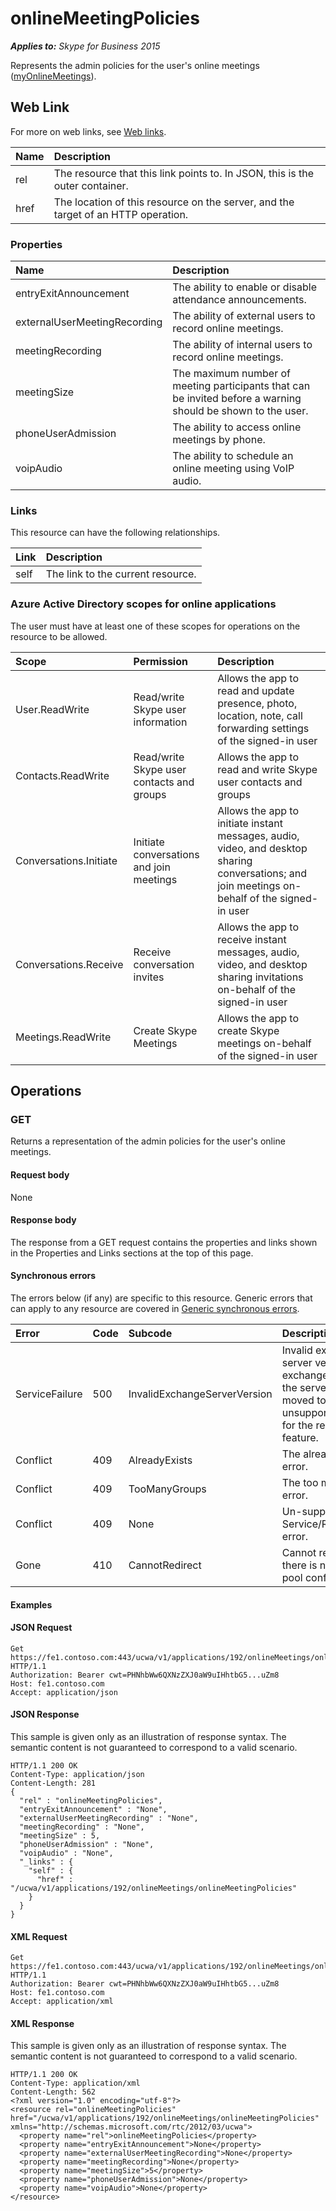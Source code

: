 # onlineMeetingPolicies

 _**Applies to:** Skype for Business 2015_


Represents the admin policies for the user's online meetings ([myOnlineMeetings](myOnlineMeetings_ref.md)).
            

## Web Link
<a name = "sectionSection0"> </a>

For more on web links, see [Web links](WebLinks.md).


|**Name**|**Description**|
|:-----|:-----|
|rel|The resource that this link points to. In JSON, this is the outer container.|
|href|The location of this resource on the server, and the target of an HTTP operation.|

### Properties



|**Name**|**Description**|
|:-----|:-----|
|entryExitAnnouncement|The ability to enable or disable attendance announcements.|
|externalUserMeetingRecording|The ability of external users to record online meetings.|
|meetingRecording|The ability of internal users to record online meetings.|
|meetingSize|The maximum number of meeting participants that can be invited before a warning should be shown to the user.|
|phoneUserAdmission|The ability to access online meetings by phone.|
|voipAudio|The ability to schedule an online meeting using VoIP audio.|

### Links



This resource can have the following relationships.

|**Link**|**Description**|
|:-----|:-----|
|self|The link to the current resource.|

### Azure Active Directory scopes for online applications



The user must have at least one of these scopes for operations on the resource to be allowed.

|**Scope**|**Permission**|**Description**|
|:-----|:-----|:-----|
|User.ReadWrite|Read/write Skype user information|Allows the app to read and update presence, photo, location, note, call forwarding settings of the signed-in user|
|Contacts.ReadWrite|Read/write Skype user contacts and groups|Allows the app to read and write Skype user contacts and groups|
|Conversations.Initiate|Initiate conversations and join meetings|Allows the app to initiate instant messages, audio, video, and desktop sharing conversations; and join meetings on-behalf of the signed-in user|
|Conversations.Receive|Receive conversation invites|Allows the app to receive instant messages, audio, video, and desktop sharing invitations on-behalf of the signed-in user|
|Meetings.ReadWrite|Create Skype Meetings|Allows the app to create Skype meetings on-behalf of the signed-in user|

## Operations



<a name="sectionSection2"></a>

### GET




Returns a representation of the admin policies for the user's online meetings.

#### Request body



None


#### Response body



The response from a GET request contains the properties and links shown in the Properties and Links sections at the top of this page.

#### Synchronous errors



The errors below (if any) are specific to this resource. Generic errors that can apply to any resource are covered in [Generic synchronous errors](GenericSynchronousErrors.md).

|**Error**|**Code**|**Subcode**|**Description**|
|:-----|:-----|:-----|:-----|
|ServiceFailure|500|InvalidExchangeServerVersion|Invalid exchange server version.The exchange mailbox of the server might have moved to an unsupported version for the required feature.|
|Conflict|409|AlreadyExists|The already exists error.|
|Conflict|409|TooManyGroups|The too many groups error.|
|Conflict|409|None|Un-supported Service/Resource/API error.|
|Gone|410|CannotRedirect|Cannot redirect since there is no back up pool configured.|

#### Examples




#### JSON Request




```
Get https://fe1.contoso.com:443/ucwa/v1/applications/192/onlineMeetings/onlineMeetingPolicies HTTP/1.1
Authorization: Bearer cwt=PHNhbWw6QXNzZXJ0aW9uIHhtbG5...uZm8
Host: fe1.contoso.com
Accept: application/json

```


#### JSON Response



This sample is given only as an illustration of response syntax. The semantic content is not guaranteed to correspond to a valid scenario.
```
HTTP/1.1 200 OK
Content-Type: application/json
Content-Length: 281
{
  "rel" : "onlineMeetingPolicies",
  "entryExitAnnouncement" : "None",
  "externalUserMeetingRecording" : "None",
  "meetingRecording" : "None",
  "meetingSize" : 5,
  "phoneUserAdmission" : "None",
  "voipAudio" : "None",
  "_links" : {
    "self" : {
      "href" : "/ucwa/v1/applications/192/onlineMeetings/onlineMeetingPolicies"
    }
  }
}
```


#### XML Request




```
Get https://fe1.contoso.com:443/ucwa/v1/applications/192/onlineMeetings/onlineMeetingPolicies HTTP/1.1
Authorization: Bearer cwt=PHNhbWw6QXNzZXJ0aW9uIHhtbG5...uZm8
Host: fe1.contoso.com
Accept: application/xml

```


#### XML Response



This sample is given only as an illustration of response syntax. The semantic content is not guaranteed to correspond to a valid scenario.
```
HTTP/1.1 200 OK
Content-Type: application/xml
Content-Length: 562
<?xml version="1.0" encoding="utf-8"?>
<resource rel="onlineMeetingPolicies" href="/ucwa/v1/applications/192/onlineMeetings/onlineMeetingPolicies" xmlns="http://schemas.microsoft.com/rtc/2012/03/ucwa">
  <property name="rel">onlineMeetingPolicies</property>
  <property name="entryExitAnnouncement">None</property>
  <property name="externalUserMeetingRecording">None</property>
  <property name="meetingRecording">None</property>
  <property name="meetingSize">5</property>
  <property name="phoneUserAdmission">None</property>
  <property name="voipAudio">None</property>
</resource>
```


